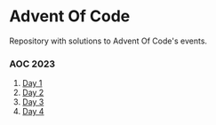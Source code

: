 # Advent Of Code
Repository with solutions to Advent Of Code's events.
### AOC 2023
1. [Day 1](src/AOC%202023/Day%201)
2. [Day 2](src/AOC%202023/Day%202)
3. [Day 3](src/AOC%202023/Day%203)
4. [Day 4](src/AOC%202023/Day%204)